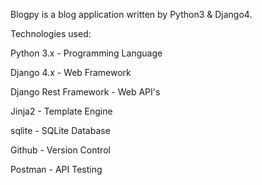Blogpy is a blog application written by Python3 & Django4. 

Technologies used:

Python 3.x - Programming Language

Django 4.x - Web Framework

Django Rest Framework - Web API's

Jinja2 - Template Engine

sqlite - SQLite Database

Github - Version Control

Postman - API Testing
